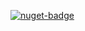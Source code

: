 [![nuget-badge](https://img.shields.io/badge/nuget-active-blue.svg)](https://www.nuget.org/packages/NequeoModel)

